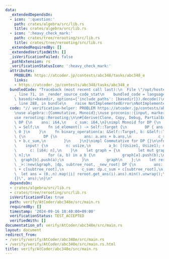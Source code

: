 ```yaml
---
data:
  _extendedDependsOn:
  - icon: ':question:'
    path: crates/algebra/src/lib.rs
    title: crates/algebra/src/lib.rs
  - icon: ':heavy_check_mark:'
    path: crates/tree/rerooting/src/lib.rs
    title: crates/tree/rerooting/src/lib.rs
  _extendedRequiredBy: []
  _extendedVerifiedWith: []
  _isVerificationFailed: false
  _pathExtension: rs
  _verificationStatusIcon: ':heavy_check_mark:'
  attributes:
    PROBLEM: https://atcoder.jp/contests/abc348/tasks/abc348_e
    links:
    - https://atcoder.jp/contests/abc348/tasks/abc348_e
  bundledCode: "Traceback (most recent call last):\n  File \"/opt/hostedtoolcache/Python/3.10.14/x64/lib/python3.10/site-packages/onlinejudge_verify/documentation/build.py\"\
    , line 71, in _render_source_code_stat\n    bundled_code = language.bundle(stat.path,\
    \ basedir=basedir, options={'include_paths': [basedir]}).decode()\n  File \"/opt/hostedtoolcache/Python/3.10.14/x64/lib/python3.10/site-packages/onlinejudge_verify/languages/rust.py\"\
    , line 288, in bundle\n    raise NotImplementedError\nNotImplementedError\n"
  code: "// verification-helper: PROBLEM https://atcoder.jp/contests/abc348/tasks/abc348_e\n\
    \nuse algebra::{Commutative, Monoid};\nuse proconio::{input, marker::Usize1};\n\
    use rerooting::Rerooting;\n\n#[derive(Clone, Copy, Debug, PartialEq, Eq)]\nstruct\
    \ DP {\n    ans: i64,\n    c_sum: i64,\n}\nimpl Monoid for DP {\n    type Target\
    \ = Self;\n    fn id_element() -> Self::Target {\n        DP { ans: 0, c_sum:\
    \ 0 }\n    }\n    fn binary_operation(a: &Self::Target, b: &Self::Target) -> Self::Target\
    \ {\n        DP {\n            ans: a.ans + b.ans,\n            c_sum: a.c_sum\
    \ + b.c_sum,\n        }\n    }\n}\nimpl Commutative for DP {}\n\nfn main() {\n\
    \    input! {\n        n: usize,\n        a_b: [(Usize1, Usize1); n - 1],\n  \
    \      c: [i64; n],\n    }\n    let graph = {\n        let mut graph = vec![vec![];\
    \ n];\n        for (a, b) in a_b {\n            graph[a].push(b);\n          \
    \  graph[b].push(a);\n        }\n        graph\n    };\n    let reroot = Rerooting::<DP,\
    \ _>::new(&graph, |dp, subtree_root, _new_root| DP {\n        ans: dp.ans + dp.c_sum\
    \ + c[subtree_root],\n        c_sum: dp.c_sum + c[subtree_root],\n    });\n  \
    \  let ans = (0..n).map(|i| reroot.get_ans(i).ans).min().unwrap();\n    println!(\"\
    {}\", ans);\n}\n"
  dependsOn:
  - crates/algebra/src/lib.rs
  - crates/tree/rerooting/src/lib.rs
  isVerificationFile: true
  path: verify/AtCoder/abc348e/src/main.rs
  requiredBy: []
  timestamp: '2024-09-16 18:40:00+09:00'
  verificationStatus: TEST_ACCEPTED
  verifiedWith: []
documentation_of: verify/AtCoder/abc348e/src/main.rs
layout: document
redirect_from:
- /verify/verify/AtCoder/abc348e/src/main.rs
- /verify/verify/AtCoder/abc348e/src/main.rs.html
title: verify/AtCoder/abc348e/src/main.rs
---
```

